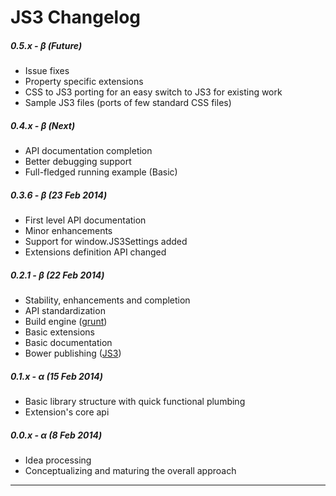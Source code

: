 JS3 Changelog
===

##### 0.5.x - &beta; (Future)

* Issue fixes
* Property specific extensions
* CSS to JS3 porting for an easy switch to JS3 for existing work
* Sample JS3 files (ports of few standard CSS files)

##### 0.4.x - &beta; (Next)
* API documentation completion
* Better debugging support
* Full-fledged running example (Basic)

##### 0.3.6 - &beta; (23 Feb 2014)

* First level API documentation
* Minor enhancements
* Support for window.JS3Settings added
* Extensions definition API changed

##### 0.2.1 - &beta; (22 Feb 2014)

* Stability, enhancements and completion
* API standardization
* Build engine ([grunt](http://gruntjs.com/))
* Basic extensions
* Basic documentation
* Bower publishing ([JS3](http://bower.io/search/#!/search/JS3))

##### 0.1.x - &alpha; (15 Feb 2014)

* Basic library structure with quick functional plumbing
* Extension's core api


##### 0.0.x - &alpha; (8 Feb 2014)

* Idea processing
* Conceptualizing and maturing the overall approach

---
